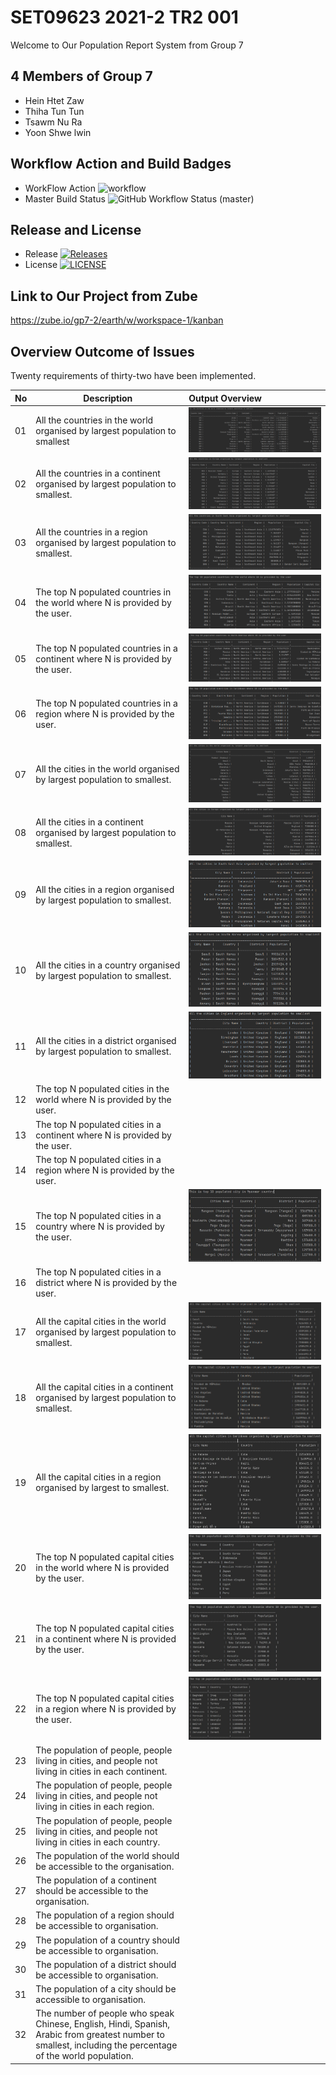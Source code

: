 # SET09623 2021-2 TR2 001
Welcome to Our Population Report System from Group 7 

## 4 Members of Group 7
* Hein Htet Zaw
* Thiha Tun Tun
* Tsawm Nu Ra
* Yoon Shwe lwin

## Workflow Action and Build Badges
* WorkFlow Action ![workflow](https://github.com/Thiha221220/earth/actions/workflows/main.yml/badge.svg?)
* Master Build Status ![GitHub Workflow Status (master)](https://img.shields.io/github/workflow/status/Thiha221220/earth/A%20workflow%20for%20my%20Population%20Report%20App/master?label=master%20branch%20)

## Release and License
* Release [![Releases](https://img.shields.io/github/release/Thiha221220/earth/all.svg?style=flat-square)](https://github.com/Thiha221220/earth/releases)
* License [![LICENSE](https://img.shields.io/github/license/Thiha221220/earth.svg?style=flat-square)](https://github.com/Thiha221220/earth/blob/master/LICENSE)

## Link to Our Project from Zube
https://zube.io/gp7-2/earth/w/workspace-1/kanban

## Overview Outcome of Issues
Twenty requirements of thirty-two have been implemented.  

| No  | Description                                                                                                                                                 | Output Overview                                       |
|-----|-------------------------------------------------------------------------------------------------------------------------------------------------------------|:------------------------------------------------------|
| 01  | All the countries in the world organised by largest population to smallest                                                                                  | ![image](Output_Overview/all_countries_world.png)     |
| 02  | All the countries in a continent organised by largest population to smallest.                                                                               | ![image](Output_Overview/all_countries_continent.png) |
| 03  | All the countries in a region organised by largest population to smallest.                                                                                  | ![image](Output_Overview/all_countries_region.png)    |
| 04  | The top N populated countries in the world where N is provided by the user.                                                                                 | ![image](Output_Overview/top_country_world.png)       |
| 05  | The top N populated countries in a continent where N is provided by the user.                                                                               | ![image](Output_Overview/top_country_continent.png)   |
| 06  | The top N populated countries in a region where N is provided by the user.                                                                                  | ![image](Output_Overview/top_country_region.png)      |
| 07  | All the cities in the world organised by largest population to smallest.                                                                                    | ![image](Output_Overview/all_cities_world.png)        |
| 08  | All the cities in a continent organised by largest population to smallest.                                                                                  | ![image](Output_Overview/all_cities_continent.png)    |
| 09  | All the cities in a region organised by largest population to smallest.                                                                                     | ![image](Output_Overview/all_cities_region.png)       |
| 10  | All the cities in a country organised by largest population to smallest.                                                                                    | ![image](Output_Overview/all_cities_country.png)      |
| 11  | All the cities in a district organised by largest population to smallest.                                                                                   | ![image](Output_Overview/all_cities_district.png)     |
| 12  | The top N populated cities in the world where N is provided by the user.                                                                                    |                                                       |
| 13  | The top N populated cities in a continent where N is provided by the user.                                                                                  |                                                       |
| 14  | The top N populated cities in a region where N is provided by the user.                                                                                     |                                                       |
| 15  | The top N populated cities in a country where N is provided by the user.                                                                                    | ![image](Output_Overview/top_cities_country.jpg)      |
| 16  | The top N populated cities in a district where N is provided by the user.                                                                                   |                                                       |
| 17  | All the capital cities in the world organised by largest population to smallest.                                                                            | ![image](Output_Overview/all_capital_world.png)       |
| 18  | All the capital cities in a continent organised by largest population to smallest.                                                                          | ![image](Output_Overview/all_capital_continent.png)   |
| 19  | All the capital cities in a region organised by largest to smallest.                                                                                        | ![image](Output_Overview/all_capital_region.jpg)      |
| 20  | The top N populated capital cities in the world where N is provided by the user.                                                                            | ![image](Output_Overview/top_capital_world.jpg)       |
| 21  | The top N populated capital cities in a continent where N is provided by the user.                                                                          | ![image](Output_Overview/top_capital_continent.jpg)   |
| 22  | The top N populated capital cities in a region where N is provided by the user.                                                                             | ![image](Output_Overview/top_capital_region.jpg)      |
| 23  | The population of people, people living in cities, and people not living in cities in each continent.                                                       |                                                       |
| 24  | The population of people, people living in cities, and people not living in cities in each region.                                                          |                                                       |
| 25  | The population of people, people living in cities, and people not living in cities in each country.                                                         |                                                       |
| 26  | The population of the world should be accessible to the organisation.                                                                                       |                                                       |
| 27  | The population of a continent should be accessible to the organisation.                                                                                     |                                                       |
| 28  | The population of a region should be accessible to organisation.                                                                                            |                                                       |
| 29  | The population of a country should be accessible to organisation.                                                                                           |                                                       |
| 30  | The population of a district should be accessible to organisation.                                                                                          |                                                       |
| 31  | The population of a city should be accessible to organisation.                                                                                              |                                                       |
| 32  | The number of people who speak Chinese, English, Hindi, Spanish, Arabic from greatest number to smallest, including the percentage of the world population. |                                                       |






